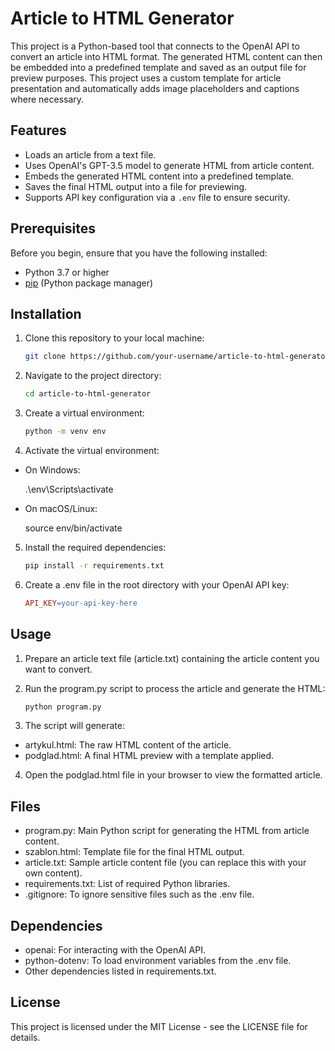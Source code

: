 # Article to HTML Generator

This project is a Python-based tool that connects to the OpenAI API to convert an article into HTML format. The generated HTML content can then be embedded into a predefined template and saved as an output file for preview purposes. This project uses a custom template for article presentation and automatically adds image placeholders and captions where necessary.

## Features

- Loads an article from a text file.
- Uses OpenAI's GPT-3.5 model to generate HTML from article content.
- Embeds the generated HTML content into a predefined template.
- Saves the final HTML output into a file for previewing.
- Supports API key configuration via a `.env` file to ensure security.

## Prerequisites

Before you begin, ensure that you have the following installed:

- Python 3.7 or higher
- [pip](https://pip.pypa.io/en/stable/) (Python package manager)

## Installation

1. Clone this repository to your local machine:

   ```bash
   git clone https://github.com/your-username/article-to-html-generator.git

2. Navigate to the project directory:

	```bash
	cd article-to-html-generator

3. Create a virtual environment:

	```bash
	python -m venv env

4. Activate the virtual environment:

 - On Windows:

	.\env\Scripts\activate

 - On macOS/Linux:

	source env/bin/activate

5. Install the required dependencies:

	```bash
	pip install -r requirements.txt

6. Create a .env file in the root directory with your OpenAI API key:

	```makefile
	API_KEY=your-api-key-here

## Usage

1. Prepare an article text file (article.txt) containing the article content you want to convert.

2. Run the program.py script to process the article and generate the HTML:

	```bash
	python program.py

3. The script will generate:

 - artykul.html: The raw HTML content of the article.
 - podglad.html: A final HTML preview with a template applied.

4. Open the podglad.html file in your browser to view the formatted article.

## Files

 - program.py: Main Python script for generating the HTML from article content.
 - szablon.html: Template file for the final HTML output.
 - article.txt: Sample article content file (you can replace this with your own content).
 - requirements.txt: List of required Python libraries.
 - .gitignore: To ignore sensitive files such as the .env file.

## Dependencies

 - openai: For interacting with the OpenAI API.
 - python-dotenv: To load environment variables from the .env file.
 - Other dependencies listed in requirements.txt.

## License

This project is licensed under the MIT License - see the LICENSE file for details.